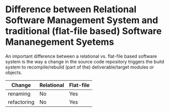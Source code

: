 # Difference between Relational Software Management System and traditional (flat-file based) Software Mananegement Syetems

An important difference between a relational vs. flat-file based software system is the way a change in the source code repository 
triggers the build system to recompile/rebuild (part of the) deliverable/target modules or objects.

| Change   | Relational  | Flat-file |
---------- | ----------- | --------- |
| renaming | No          | Yes       |
| refactoring | No       | Yes       |




